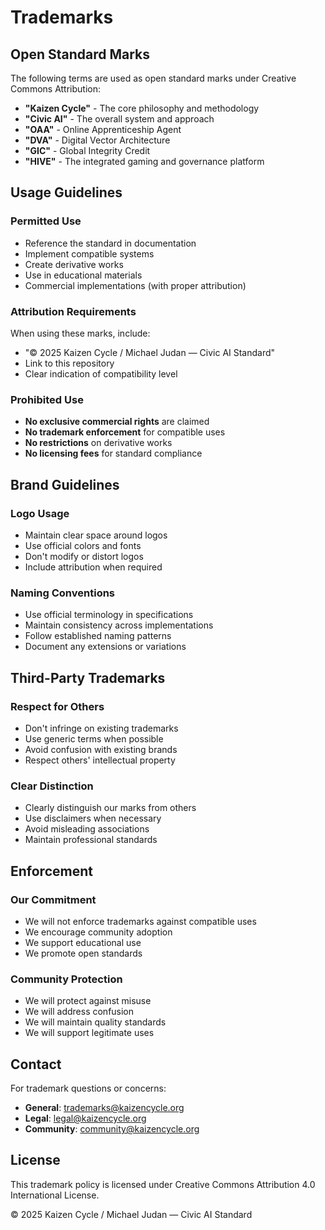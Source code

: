 # Trademarks

## Open Standard Marks

The following terms are used as open standard marks under Creative Commons Attribution:

- **"Kaizen Cycle"** - The core philosophy and methodology
- **"Civic AI"** - The overall system and approach
- **"OAA"** - Online Apprenticeship Agent
- **"DVA"** - Digital Vector Architecture
- **"GIC"** - Global Integrity Credit
- **"HIVE"** - The integrated gaming and governance platform

## Usage Guidelines

### Permitted Use
- Reference the standard in documentation
- Implement compatible systems
- Create derivative works
- Use in educational materials
- Commercial implementations (with proper attribution)

### Attribution Requirements
When using these marks, include:
- "© 2025 Kaizen Cycle / Michael Judan — Civic AI Standard"
- Link to this repository
- Clear indication of compatibility level

### Prohibited Use
- **No exclusive commercial rights** are claimed
- **No trademark enforcement** for compatible uses
- **No restrictions** on derivative works
- **No licensing fees** for standard compliance

## Brand Guidelines

### Logo Usage
- Maintain clear space around logos
- Use official colors and fonts
- Don't modify or distort logos
- Include attribution when required

### Naming Conventions
- Use official terminology in specifications
- Maintain consistency across implementations
- Follow established naming patterns
- Document any extensions or variations

## Third-Party Trademarks

### Respect for Others
- Don't infringe on existing trademarks
- Use generic terms when possible
- Avoid confusion with existing brands
- Respect others' intellectual property

### Clear Distinction
- Clearly distinguish our marks from others
- Use disclaimers when necessary
- Avoid misleading associations
- Maintain professional standards

## Enforcement

### Our Commitment
- We will not enforce trademarks against compatible uses
- We encourage community adoption
- We support educational use
- We promote open standards

### Community Protection
- We will protect against misuse
- We will address confusion
- We will maintain quality standards
- We will support legitimate uses

## Contact

For trademark questions or concerns:
- **General**: trademarks@kaizencycle.org
- **Legal**: legal@kaizencycle.org
- **Community**: community@kaizencycle.org

## License

This trademark policy is licensed under Creative Commons Attribution 4.0 International License.

© 2025 Kaizen Cycle / Michael Judan — Civic AI Standard
